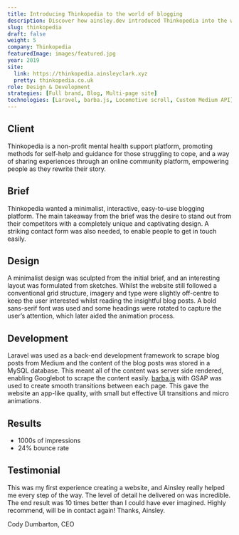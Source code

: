 ```yaml
---
title: Introducing Thinkopedia to the world of blogging
description: Discover how ainsley.dev introduced Thinkopedia into the world of blogging by creating a minimalist, interactive, easy-to-use blogging platform.
slug: thinkopedia
draft: false
weight: 5
company: Thinkopedia
featuredImage: images/featured.jpg
year: 2019
site:
  link: https://thinkopedia.ainsleyclark.xyz
  pretty: thinkopedia.co.uk
role: Design & Development
strategies: [Full brand, Blog, Multi-page site]
technologies: [Laravel, barba.js, Locomotive scroll, Custom Medium API]
---
```


## Client

Thinkopedia is a non-profit mental health support platform, promoting methods for self-help and guidance for those
struggling to cope, and a way of sharing experiences through an online community platform, empowering people as they
rewrite their story.

## Brief

Thinkopedia wanted a minimalist, interactive, easy-to-use blogging platform. The main takeaway from the brief was the
desire to stand out from their competitors with a completely unique and captivating design. A striking contact form was
also needed, to enable people to get in touch easily.

## Design

A minimalist design was sculpted from the initial brief, and an interesting layout was formulated from sketches. Whilst
the website still followed a conventional grid structure, imagery and type were slightly off-centre to keep the user
interested whilst reading the insightful blog posts. A bold sans-serif font was used and some headings were rotated to
capture the user’s attention, which later aided the animation process.

## Development

Laravel was used as a back-end development framework to scrape blog posts from Medium and the content of the blog posts
was stored in a MySQL database. This meant all of the content was server side rendered, enabling Googlebot to scrape the
content easily. [barba.js](https://barba.js.org/) with GSAP was used to create smooth transitions between each page.
This gave the website an app-like quality, with small but effective UI transitions and micro animations.

## Results

- 1000s of impressions
- 24% bounce rate

## Testimonial

This was my first experience creating a website, and Ainsley really helped me every step of the way. The level of detail
he delivered on was incredible. The end result was 10 times better than I could have ever imagined. Highly recommend,
will be in contact again! Thanks, Ainsley.

Cody Dumbarton, CEO
